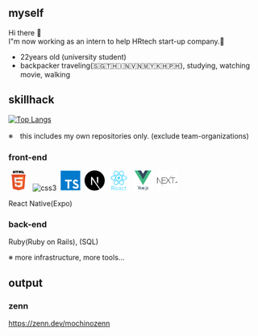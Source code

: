 ## myself
 Hi there 👋<br />
 I"m now working as an intern to help HRtech start-up company.🎉<br />

- 22years old (university student)
- backpacker traveling(🇸🇬🇹🇭🇮🇳🇻🇳🇲🇾🇰🇭🇵🇭), studying, watching movie, walking

## skillhack

[![Top Langs](https://github-readme-stats.vercel.app/api/top-langs/?username=ryosukemochizuki&langs_count=10&card_width=1024&layout=compact)](https://github.com/anuraghazra/github-readme-stats)

※　this includes my own repositories only. (exclude team-organizations)

### front-end
  <img src="https://github.com/devicons/devicon/blob/master/icons/html5/html5-original-wordmark.svg" title="html5" alt="html5" width="40" height="40"/>&nbsp;
    <img src="https://github.com/devicons/devicon/blob/master/css3/css3-original-wordmark.svg" title="css3" alt="css3" width="40" height="40"/>&nbsp;
    <img src="https://github.com/devicons/devicon/blob/master/icons/typescript/typescript-original.svg" title="typescript" alt="typescript" width="40" height="40"/>&nbsp;
    <img src="https://github.com/devicons/devicon/blob/master/icons/nextjs/nextjs-original.svg" title="nextjs" alt="nextjs" width="40" height="40"/>&nbsp;
    <img src="https://github.com/devicons/devicon/blob/master/icons/react/react-original-wordmark.svg" title="react" alt="react" width="40" height="40"/>&nbsp;
    <img src="https://github.com/devicons/devicon/blob/master/icons/vuejs/vuejs-original-wordmark.svg" title="vuejs" alt="vuejs" width="40" height="40"/>&nbsp;
    <img src="https://github.com/devicons/devicon/blob/master/icons/nextjs/nextjs-original-wordmark.svg" title="nextjs" alt="nextjs" width="40" height="40"/>&nbsp;

React Native(Expo)

### back-end
Ruby(Ruby on Rails), (SQL)

※ more infrastructure, more tools...

## output

### zenn
https://zenn.dev/mochinozenn
